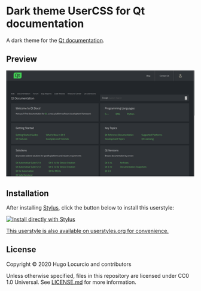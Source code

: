 # Dark theme UserCSS for Qt documentation

A dark theme for the [Qt documentation](https://doc.qt.io/).

## Preview

![Dark Qt documentation preview](https://raw.githubusercontent.com/Calinou/media/master/usercss-dark-qt/screenshot_home.png)

## Installation

After installing [Stylus](https://github.com/openstyles/stylus), click the button
below to install this userstyle:

[![Install directly with Stylus](https://img.shields.io/badge/Install%20directly%20with-Stylus-00adad.svg)](https://raw.githubusercontent.com/Calinou/usercss-qt-dark/master/qt-dark.user.css)

[This userstyle is also available on userstyles.org for convenience.](https://userstyles.org/styles/182824)

## License

Copyright © 2020 Hugo Locurcio and contributors

Unless otherwise specified, files in this repository are licensed under
CC0 1.0 Universal. See [LICENSE.md](LICENSE.md) for more information.
